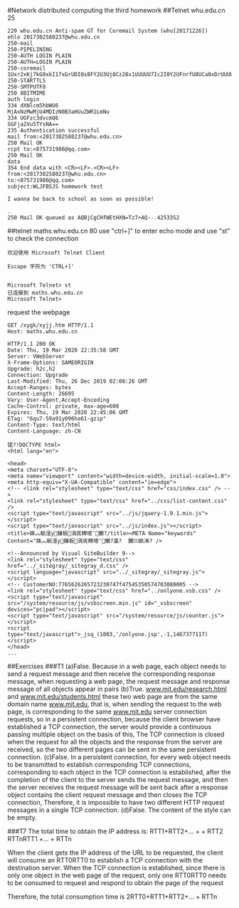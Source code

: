 #Network distributed computing the third homework
##Telnet whu.edu.cn 25

```
220 whu.edu.cn Anti-spam GT for Coremail System (whu[20171226])
ehlo 2017302580237@whu.edu.cn
250-mail
250-PIPELINING
250-AUTH LOGIN PLAIN
250-AUTH=LOGIN PLAIN
250-coremail 1Uxr2xKj7kG0xkI17xGrUDI0s8FY2U3Uj8Cz28x1UUUUU7Ic2I0Y2UFnrfU8UCa0xDrUUUUj
250-STARTTLS
250-SMTPUTF8
250 8BITMIME
auth login
334 dXNlcm5hbWU6
MjAxNzMwMjU4MDIzN0B3aHUuZWR1LmNu
334 UGFzc3dvcmQ6
SGFja2Vu5TYsNA==
235 Authentication successful
mail from:<2017302580237@whu.edu.cn>
250 Mail OK
rcpt to:<875731986@qq.com>
250 Mail OK
data
354 End data with <CR><LF>.<CR><LF>
from:<2017302580237@whu.edu.cn>
to:<875731986@qq.com>
subject:WLJFBSJS homework test

I wanna be back to school as soon as possible!

.
250 Mail OK queued as AQBjCgCHfWEtHXN=Tz7+AQ--.42533S2
```


##telnet maths.whu.edu.cn 80
use "ctrl+]" to enter echo mode and use "st" to check the connection

```
欢迎使用 Microsoft Telnet Client

Escape 字符为 'CTRL+]'


Microsoft Telnet> st
已连接到 maths.whu.edu.cn
Microsoft Telnet>
```

request the webpage
```
GET /xygk/xyjj.htm HTTP/1.1
Host: maths.whu.edu.cn

HTTP/1.1 200 OK
Date: Thu, 19 Mar 2020 22:35:58 GMT
Server: VWebServer
X-Frame-Options: SAMEORIGIN
Upgrade: h2c,h2
Connection: Upgrade
Last-Modified: Thu, 26 Dec 2019 02:08:26 GMT
Accept-Ranges: bytes
Content-Length: 26695
Vary: User-Agent,Accept-Encoding
Cache-Control: private, max-age=600
Expires: Thu, 19 Mar 2020 22:45:06 GMT
ETag: "6qu7-59a91y096ha61-gzip"
Content-Type: text/html
Content-Language: zh-CN

锘?!DOCTYPE html>
<html lang="en">

<head>
<meta charset="UTF-8">
<meta name="viewport" content="width=device-width, initial-scale=1.0">
<meta http-equiv="X-UA-Compatible" content="ie=edge">
<!-- <link rel="stylesheet" type="text/css" href="css/index.css" /> -->
<link rel="stylesheet" type="text/css" href="../css/list-content.css" />
<script type="text/javascript" src="../js/jquery-1.9.1.min.js"></script>
<script type="text/javascript" src="../js/index.js"></script>
<title>姝︽眽澶у鏁板涓庣粺璁″闄?/title><META Name="keywords" Content="姝︽眽澶у鏁板涓庣粺璁″闄?瀛?  闄㈢畝浠? />

<!--Announced by Visual SiteBuilder 9-->
<link rel="stylesheet" type="text/css" href="../_sitegray/_sitegray_d.css" />
<script language="javascript" src="../_sitegray/_sitegray.js"></script>
<!-- CustomerNO:7765626265723230747f47545350574703080005 -->
<link rel="stylesheet" type="text/css" href="../onlyone.vsb.css" />
<script type="text/javascript" src="/system/resource/js/vsbscreen.min.js" id="_vsbscreen" devices="pc|pad"></script>
<script type="text/javascript" src="/system/resource/js/counter.js"></script>
<script type="text/javascript">_jsq_(1003,'/onlyone.jsp',-1,1467377117)</script>
</head>
...
```

##Exercises
###T1 
(a)False.  Because in a web page, each object needs to send a request message and then receive the corresponding response message, when requesting a web page, the request message and response message of all objects appear in pairs
(b)True.  www.mit.edu/research.html and www.mit.edu/students.html these two web page are from the same domain name www.mit.edu, that is, when sending the request to the web page, is corresponding to the same www.mit.edu server connection requests, so in a persistent connection, because the client browser have established a TCP connection, the server would provide a continuous passing multiple object on the basis of this, The TCP connection is closed when the request for all the objects and the response from the server are received, so the two different pages can be sent in the same persistent connection.
(c)False.  In a persistent connection, for every web object needs to be transmitted to establish corresponding TCP connections, corresponding to each object in the TCP connection is established, after the completion of the client to the server sends the request message, and then the server receives the request message will be sent back after a response object contains the client request message and then closes the TCP connection, Therefore, it is impossible to have two different HTTP request messages in a single TCP connection.
(d)False.  The content of the style can be empty.

###T7
The total time to obtain the IP address is: RTT1+RTT2+... + + RTT2 RTTnRTT1 +... + RTTn

When the client gets the IP address of the URL to be requested, the client will consume an RTT0RTT0 to establish a TCP connection with the destination server. When the TCP connection is established, since there is only one object in the web page of the request, only one RTT0RTT0 needs to be consumed to request and respond to obtain the page of the request

Therefore, the total consumption time is 2RTT0+RTT1+RTT2+... + RTTn
